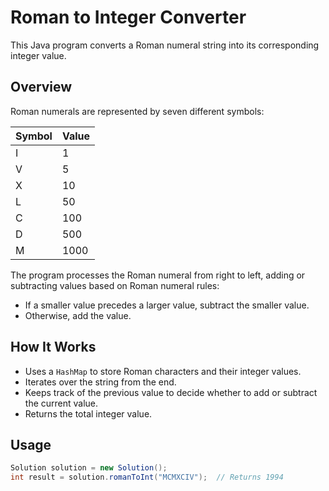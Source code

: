 # Roman to Integer Converter

This Java program converts a Roman numeral string into its corresponding integer value.

## Overview

Roman numerals are represented by seven different symbols:

| Symbol | Value |
|--------|-------|
| I      | 1     |
| V      | 5     |
| X      | 10    |
| L      | 50    |
| C      | 100   |
| D      | 500   |
| M      | 1000  |

The program processes the Roman numeral from right to left, adding or subtracting values based on Roman numeral rules:
- If a smaller value precedes a larger value, subtract the smaller value.
- Otherwise, add the value.

## How It Works

- Uses a `HashMap` to store Roman characters and their integer values.
- Iterates over the string from the end.
- Keeps track of the previous value to decide whether to add or subtract the current value.
- Returns the total integer value.

## Usage

```java
Solution solution = new Solution();
int result = solution.romanToInt("MCMXCIV");  // Returns 1994

